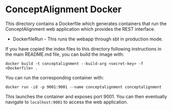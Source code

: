 # ConceptAlignment Docker

This directory contains a Dockerfile which generates containers that run the ConceptAlignment web application
which provides the REST interface.

* DockerfileRun - This runs the webapp through sbt in production mode.

If you have copied the index files to this directory following instructions in the main README.md file,
you can build the image with:

```
docker build -t conceptalignment --build-arg <secret-key> -f <Dockerfile> .
```

You can run the corresponding container with:

```
docker run -id -p 9001:9001 --name conceptalignment conceptalignment
```

This launches the container and exposes port 9001. You can then eventually navigate to
`localhost:9001` to access the web application.
